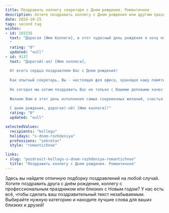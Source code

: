 ```yaml
---
title: Поздравить коллегу секретаря c Днем рождения. Романтичное
description: Хотите поздравить коллегу c Днем рождения или другим праздником? Наш ИИ создаст незабываемое поздравление, а вы обязательно выделитесь среди других.  
date: 2024-10-25
tags: second tag
wishes:
- id: 103335
  text: "Дорогая [Имя Коллеги], в этот чудесный день рождения я хочу пожелать тебе океан счастья, безбрежное море любви и яркое солнце радости! Пусть твоя жизнь, как изысканный роман, будет полна прекрасных моментов, неожиданных поворотов и счастливого финала. Твоя внимательность и доброта, как драгоценные камни, украшают наш коллектив. Оставайся такой же очаровательной и неповторимой! С Днём рождения!
  "
  rating: "0"
  updated: "null"
- id: 9137
  text: "Дорогой(-ая) [Имя коллеги],
  
  От всего сердца поздравляем Вас с Днем рождения!
  
  Как опытный секретарь, Вы - настоящая фея офиса, хранящая нашу память и поддерживающая порядок. Ваша безупречная точность, внимание к деталям и готовность помочь всегда вдохновляют нас.
  
  Но сегодня мы хотим поздравить Вас не только с Вашими деловыми качествами, но и с тем прекрасным человеком, которым Вы являетесь. Ваша доброта, сострадание и лучезарная улыбка делают каждый день в офисе ярче.
  
  Желаем Вам в этот день исполнения самых сокровенных желаний, счастья, любви и безграничного успеха. Пусть вдохновение никогда не покидает Вас, а все Ваши планы воплощаются в жизнь.
  
  С днем рождения, дорогая(-ой) [Имя коллеги]!"
  rating: "0"
  updated: "null"

selectedValues:
  recipients: "kollegu"
  holidays: "s-dnem-rozhdeniya"
  professions: "sekretar"
  style: "romantichnoe"

links:
- slug: "pozdravit-kollegu-s-dnem-rozhdeniya-romantichnoe"
  title: "Поздравить коллегу c Днем рождения. Романтичное"
---
```


Здесь вы найдете отличную подборку поздравлений на любой случай.
Хотите поздравить друга с днём рождения, коллегу с профессиональным праздником или близких с Новым годом? У нас есть всё, чтобы сделать ваш поздравительный текст незабываемым. Выбирайте нужную категорию и находите лучшие слова для ваших близких и друзей!
